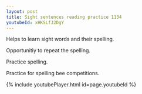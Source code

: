 ```yaml
---
layout: post
title: Sight sentences reading practice 1134
youtubeId: xHKSLfJ2DgY
---
```

 
 
Helps to learn sight words and their spelling.

Opportunitiy to repeat the spelling. 

Practice spelling. 
 
Practice for spelling bee competitions. 
 
{% include youtubePlayer.html id=page.youtubeId %}
 
 
